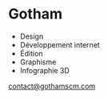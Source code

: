 # Gotham
- Design
- Développement internet
- Édition
- Graphisme
- Infographie 3D

[contact@gothamscm.com](mailto:contact@gothamscm.com)